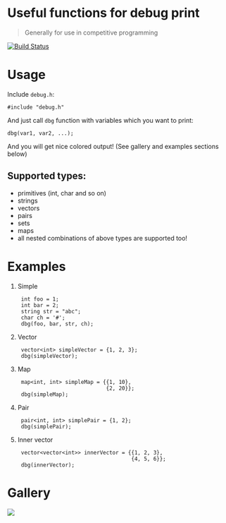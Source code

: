 # Useful functions for debug print

> Generally for use in competitive programming

[![Build Status](https://travis-ci.com/dima74/cpp-useful-functions-for-debug-print.svg?branch=master)](https://travis-ci.com/dima74/cpp-useful-functions-for-debug-print)

# Usage

Include `debug.h`:

    #include "debug.h"

And just call `dbg` function with variables which you want to print:

    dbg(var1, var2, ...);

And you will get nice colored output! (See gallery and examples sections below)

## Supported types:

* primitives (int, char and so on)
* strings
* vectors
* pairs
* sets
* maps
* all nested combinations of above types are supported too!

# Examples

1. Simple

        int foo = 1;
        int bar = 2;
        string str = "abc";
        char ch = '#';
        dbg(foo, bar, str, ch);

2. Vector

        vector<int> simpleVector = {1, 2, 3};
        dbg(simpleVector);

3. Map

        map<int, int> simpleMap = {{1, 10},
                                   {2, 20}};
        dbg(simpleMap);

4. Pair 

        pair<int, int> simplePair = {1, 2};
        dbg(simplePair);

5. Inner vector

        vector<vector<int>> innerVector = {{1, 2, 3},
                                           {4, 5, 6}};
        dbg(innerVector);

# Gallery

[![][1]][1]


  [1]: screenshot.png